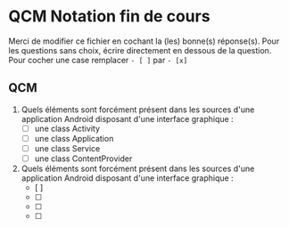 # QCM Notation fin de cours

Merci de modifier ce fichier en cochant la (les) bonne(s) réponse(s).
Pour les questions sans choix, écrire directement en dessous de la question.
Pour cocher une case remplacer `- [ ]` par `- [x]`

## QCM

  1. Quels éléments sont forcément présent dans les sources d'une application Android disposant d'une interface graphique : 
     - [ ] une class Activity
     - [ ] une class Application
     - [ ] une class Service
     - [ ] une class ContentProvider

  2. Quels éléments sont forcément présent dans les sources d'une application Android disposant d'une interface graphique : 
     - [ ] 
     - [ ] 
     - [ ] 
     - [ ] 
